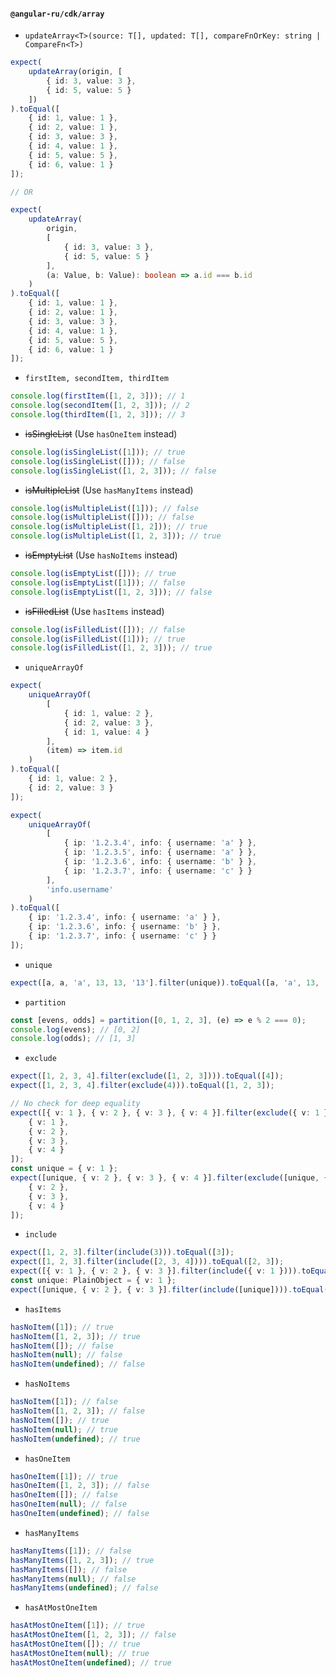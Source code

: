 #### `@angular-ru/cdk/array`

-   `updateArray<T>(source: T[], updated: T[], compareFnOrKey: string | CompareFn<T>)`

```ts
expect(
    updateArray(origin, [
        { id: 3, value: 3 },
        { id: 5, value: 5 }
    ])
).toEqual([
    { id: 1, value: 1 },
    { id: 2, value: 1 },
    { id: 3, value: 3 },
    { id: 4, value: 1 },
    { id: 5, value: 5 },
    { id: 6, value: 1 }
]);

// OR

expect(
    updateArray(
        origin,
        [
            { id: 3, value: 3 },
            { id: 5, value: 5 }
        ],
        (a: Value, b: Value): boolean => a.id === b.id
    )
).toEqual([
    { id: 1, value: 1 },
    { id: 2, value: 1 },
    { id: 3, value: 3 },
    { id: 4, value: 1 },
    { id: 5, value: 5 },
    { id: 6, value: 1 }
]);
```

-   `firstItem, secondItem, thirdItem`

```ts
console.log(firstItem([1, 2, 3])); // 1
console.log(secondItem([1, 2, 3])); // 2
console.log(thirdItem([1, 2, 3])); // 3
```

-   ~~isSingleList~~ (Use `hasOneItem` instead)

```ts
console.log(isSingleList([1])); // true
console.log(isSingleList([])); // false
console.log(isSingleList([1, 2, 3])); // false
```

-   ~~isMultipleList~~ (Use `hasManyItems` instead)

```ts
console.log(isMultipleList([1])); // false
console.log(isMultipleList([])); // false
console.log(isMultipleList([1, 2])); // true
console.log(isMultipleList([1, 2, 3])); // true
```

-   ~~isEmptyList~~ (Use `hasNoItems` instead)

```ts
console.log(isEmptyList([])); // true
console.log(isEmptyList([1])); // false
console.log(isEmptyList([1, 2, 3])); // false
```

-   ~~isFilledList~~ (Use `hasItems` instead)

```ts
console.log(isFilledList([])); // false
console.log(isFilledList([1])); // true
console.log(isFilledList([1, 2, 3])); // true
```

-   `uniqueArrayOf`

```ts
expect(
    uniqueArrayOf(
        [
            { id: 1, value: 2 },
            { id: 2, value: 3 },
            { id: 1, value: 4 }
        ],
        (item) => item.id
    )
).toEqual([
    { id: 1, value: 2 },
    { id: 2, value: 3 }
]);

expect(
    uniqueArrayOf(
        [
            { ip: '1.2.3.4', info: { username: 'a' } },
            { ip: '1.2.3.5', info: { username: 'a' } },
            { ip: '1.2.3.6', info: { username: 'b' } },
            { ip: '1.2.3.7', info: { username: 'c' } }
        ],
        'info.username'
    )
).toEqual([
    { ip: '1.2.3.4', info: { username: 'a' } },
    { ip: '1.2.3.6', info: { username: 'b' } },
    { ip: '1.2.3.7', info: { username: 'c' } }
]);
```

-   `unique`

```ts
expect([a, a, 'a', 13, 13, '13'].filter(unique)).toEqual([a, 'a', 13, '13']);
```

-   `partition`

```ts
const [evens, odds] = partition([0, 1, 2, 3], (e) => e % 2 === 0);
console.log(evens); // [0, 2]
console.log(odds); // [1, 3]
```

-   `exclude`

```ts
expect([1, 2, 3, 4].filter(exclude([1, 2, 3]))).toEqual([4]);
expect([1, 2, 3, 4].filter(exclude(4))).toEqual([1, 2, 3]);

// No check for deep equality
expect([{ v: 1 }, { v: 2 }, { v: 3 }, { v: 4 }].filter(exclude({ v: 1 }))).toEqual([
    { v: 1 },
    { v: 2 },
    { v: 3 },
    { v: 4 }
]);
const unique = { v: 1 };
expect([unique, { v: 2 }, { v: 3 }, { v: 4 }].filter(exclude([unique, { v: 2 }]))).toEqual([
    { v: 2 },
    { v: 3 },
    { v: 4 }
]);
```

-   `include`

```ts
expect([1, 2, 3].filter(include(3))).toEqual([3]);
expect([1, 2, 3].filter(include([2, 3, 4]))).toEqual([2, 3]);
expect([{ v: 1 }, { v: 2 }, { v: 3 }].filter(include({ v: 1 }))).toEqual([]);
const unique: PlainObject = { v: 1 };
expect([unique, { v: 2 }, { v: 3 }].filter(include([unique]))).toEqual([unique]);
```

-   `hasItems`

```ts
hasNoItem([1]); // true
hasNoItem([1, 2, 3]); // true
hasNoItem([]); // false
hasNoItem(null); // false
hasNoItem(undefined); // false
```

-   `hasNoItems`

```ts
hasNoItem([1]); // false
hasNoItem([1, 2, 3]); // false
hasNoItem([]); // true
hasNoItem(null); // true
hasNoItem(undefined); // true
```

-   `hasOneItem`

```ts
hasOneItem([1]); // true
hasOneItem([1, 2, 3]); // false
hasOneItem([]); // false
hasOneItem(null); // false
hasOneItem(undefined); // false
```

-   `hasManyItems`

```ts
hasManyItems([1]); // false
hasManyItems([1, 2, 3]); // true
hasManyItems([]); // false
hasManyItems(null); // false
hasManyItems(undefined); // false
```

-   `hasAtMostOneItem`

```ts
hasAtMostOneItem([1]); // true
hasAtMostOneItem([1, 2, 3]); // false
hasAtMostOneItem([]); // true
hasAtMostOneItem(null); // true
hasAtMostOneItem(undefined); // true
```
